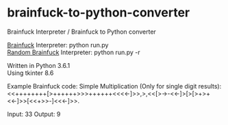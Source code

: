 # brainfuck-to-python-converter
Brainfuck Interpreter / Brainfuck to Python converter 


[Brainfuck](https://esolangs.org/wiki/Brainfuck) Interpreter: python run.py  
[Random Brainfuck](https://esolangs.org/wiki/Random_Brainfuck) Interpreter: python run.py -r      

Written in Python 3.6.1  
Using tkinter 8.6

Example Brainfuck code: Simple Multiplication (Only for single digit results):  
<<++++++++[>++++++>>>++++++<<<<-]>>,>,<<[>->-<<-]>[>[>+>+<<-]>>[<<+>>-]<<<-]>>.

Input: 33
Output: 9
